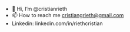 - 👋 Hi, I’m @cristianrieth
- 📫 How to reach me cristiangrieth@gmail.com
- Linkedin: linkedin.com/in/riethcristian

<!---
cristianrieth/cristianrieth is a ✨ special ✨ repository because its `README.md` (this file) appears on your GitHub profile.
You can click the Preview link to take a look at your changes.
--->
